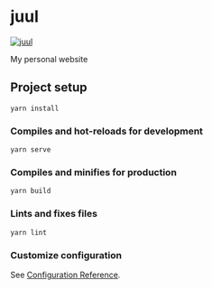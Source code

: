 # juul

[![juul](https://img.shields.io/endpoint?url=https://dashboard.cypress.io/badge/simple/6mnh8w/master&style=for-the-badge&logo=cypress)](https://dashboard.cypress.io/projects/6mnh8w/runs)

My personal website

## Project setup
```
yarn install
```

### Compiles and hot-reloads for development
```
yarn serve
```

### Compiles and minifies for production
```
yarn build
```

### Lints and fixes files
```
yarn lint
```

### Customize configuration
See [Configuration Reference](https://cli.vuejs.org/config/).
